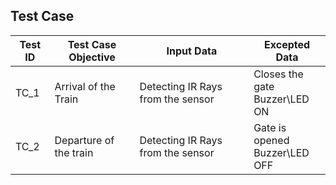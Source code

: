 ## Test Case

| Test ID| Test Case Objective | Input Data | Excepted Data |
|--------|---------------------|------------|---------------|
|TC_1|Arrival of the Train     |Detecting IR Rays from the sensor|Closes the gate <br /> Buzzer\LED ON|
|TC_2|Departure of the train|Detecting IR Rays from the sensor|Gate is opened <br /> Buzzer\LED OFF|
